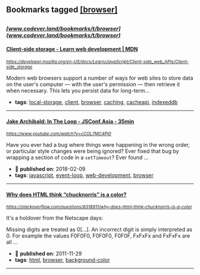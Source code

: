 ## Bookmarks tagged [[browser]](https://www.codever.land/search?q=[browser])

_<sup><sup>[www.codever.land/bookmarks/t/browser](www.codever.land/bookmarks/t/browser)</sup></sup>_
---
#### [Client-side storage - Learn web development | MDN](https://developer.mozilla.org/en-US/docs/Learn/JavaScript/Client-side_web_APIs/Client-side_storage)
_<sup>https://developer.mozilla.org/en-US/docs/Learn/JavaScript/Client-side_web_APIs/Client-side_storage</sup>_

Modern web browsers support a number of ways for web sites to store data on the user's computer — with the user's permission — then retrieve it when necessary. This lets you persist data for long-term...
* **tags**: [local-storage](../tagged/local-storage.md), [client](../tagged/client.md), [browser](../tagged/browser.md), [caching](../tagged/caching.md), [cacheapi](../tagged/cacheapi.md), [indexeddb](../tagged/indexeddb.md)
---
#### [Jake Archibald: In The Loop - JSConf.Asia - 35min](https://www.youtube.com/watch?v=cCOL7MC4Pl0)
_<sup>https://www.youtube.com/watch?v=cCOL7MC4Pl0</sup>_

Have you ever had a bug where things were happening in the wrong order, or particular style changes were being ignored? Ever fixed that bug by wrapping a section of code in a `setTimeout`? Ever found ...
* :calendar: **published on**: 2018-02-09
* **tags**: [javascript](../tagged/javascript.md), [event-loop](../tagged/event-loop.md), [web-development](../tagged/web-development.md), [browser](../tagged/browser.md)
---
#### [Why does HTML think “chucknorris” is a color?](https://stackoverflow.com/questions/8318911/why-does-html-think-chucknorris-is-a-color)
_<sup>https://stackoverflow.com/questions/8318911/why-does-html-think-chucknorris-is-a-color</sup>_

It's a holdover from the Netscape days:

Missing digits are treated as 0[...]. An incorrect digit is simply interpreted as 0. For example the values F0F0F0, F0F0F0, F0F0F, FxFxFx and FxFxFx are all ...
* :calendar: **published on**: 2011-11-29
* **tags**: [html](../tagged/html.md), [browser](../tagged/browser.md), [background-color](../tagged/background-color.md)
---
